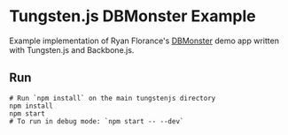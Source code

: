 # Tungsten.js DBMonster Example

Example implementation of Ryan Florance's [DBMonster](https://github.com/ryanflorence/reactconf-2015-HYPE/tree/master/demos/01-dbmon) demo app written with Tungsten.js and Backbone.js.

## Run

    # Run `npm install` on the main tungstenjs directory
    npm install
    npm start
    # To run in debug mode: `npm start -- --dev`